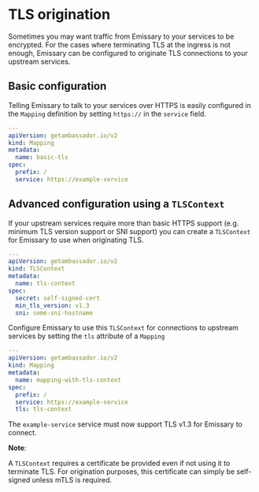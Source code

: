 # TLS origination

Sometimes you may want traffic from Emissary to your services to be encrypted. For the cases where terminating TLS at the ingress is not enough, Emissary can be configured to originate TLS connections to your upstream services.

## Basic configuration

Telling Emissary to talk to your services over HTTPS is easily configured in the `Mapping` definition by setting `https://` in the `service` field.

```yaml
---
apiVersion: getambassador.io/v2
kind: Mapping
metadata:
  name: basic-tls
spec:
  prefix: /
  service: https://example-service
```

## Advanced configuration using a `TLSContext`

If your upstream services require more than basic HTTPS support (e.g. minimum TLS version support or SNI support) you can create a `TLSContext` for Emissary to use when originating TLS.

```yaml
---
apiVersion: getambassador.io/v2
kind: TLSContext
metadata:
  name: tls-context
spec:
  secret: self-signed-cert
  min_tls_version: v1.3
  sni: some-sni-hostname
```

Configure Emissary to use this `TLSContext` for connections to upstream services by setting the `tls` attribute of a `Mapping`

```yaml
---
apiVersion: getambassador.io/v2
kind: Mapping
metadata:
  name: mapping-with-tls-context
spec:
  prefix: /
  service: https://example-service
  tls: tls-context
```

The `example-service` service must now support TLS v1.3 for Emissary to connect.

**Note**:

A `TLSContext` requires a certificate be provided even if not using it to terminate TLS. For origination purposes, this certificate can simply be self-signed unless mTLS is required.
